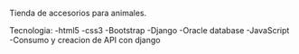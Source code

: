 Tienda de accesorios para animales.

Tecnologia:
-html5
-css3
-Bootstrap
-Django
-Oracle database
-JavaScript
-Consumo y creacion de API con django


